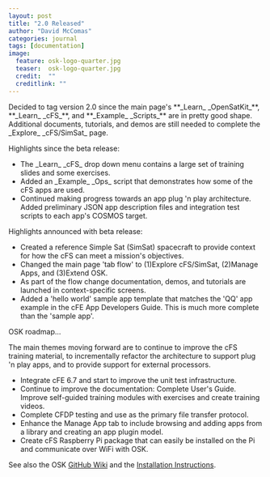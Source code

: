 ```yaml
---
layout: post
title: "2.0 Released"
author: "David McComas"
categories: journal
tags: [documentation]
image:
  feature: osk-logo-quarter.jpg
  teaser:  osk-logo-quarter.jpg
  credit:  ""
  creditlink: ""
---
```

<div>

<p>Decided to tag version 2.0 since the main page's **_Learn_ _OpenSatKit_**, **_Learn_ _cFS_**, and **_Example_ _Scripts_** are in pretty good shape. Additional documents, tutorials, and demos are still needed to complete the _Explore_ _cFS/SimSat_ page.</p>

<p>Highlights since the beta release:</p>
<ul>
  <li> The _Learn_ _cFS_ drop down menu contains a large set of training slides and some exercises.</li>
  <li> Added an _Example_ _Ops_ script that demonstrates how some of the cFS apps are used.</li>
  <li> Continued making progress towards an app plug 'n play architecture. Added preliminary JSON app description files and integration test scripts to each app's COSMOS target.</li>
</ul>


<p>Highlights announced with beta release:</p>
<ul>
  <li> Created a reference Simple Sat (SimSat) spacecraft to provide context for how the cFS can meet a mission's objectives.</li>
  <li> Changed the main page 'tab flow' to (1)Explore cFS/SimSat, (2)Manage Apps, and (3)Extend OSK.</li>
  <li> As part of the flow change documentation, demos, and tutorials are launched in context-specific screens.</li>
  <li> Added a 'hello world' sample app template that matches the 'QQ' app example in the cFE App Developers Guide. This is much more complete than the 'sample app'.</li>
</ul>

<p>OSK roadmap...</p>
The main themes moving forward are to continue to improve the cFS training material, to incrementally refactor the architecture to support plug 'n play apps, and to provide support for external processors. 
<ul>
  <li> Integrate cFE 6.7 and start to improve the unit test infrastructure.</li>
  <li> Continue to improve the documentation: Complete User's Guide. Improve self-guided training modules with exercises and create training videos.</li>
  <li> Complete CFDP testing and use as the primary file transfer protocol.</li>
  <li> Enhance the Manage App tab to include browsing and adding apps from a library and creating an app plugin model.</li>
  <li> Create cFS Raspberry Pi package that can easily be installed on the Pi and communicate over WiFi with OSK.</li>
</ul>

<p>See also the OSK <a href="{{site.github.wiki-url}}">GitHub Wiki</a> and the <a href="https://opensatkit.github.io/journal/Installation-Guide.html">Installation Instructions</a>.</p>

</div>
